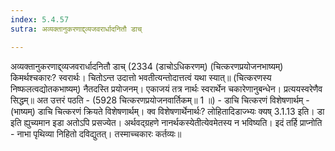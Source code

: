```yaml
---
index: 5.4.57
sutra: अव्यक्तानुकरणाद्द्व्यजवरार्धादनितौ डाच्

---
```

 अव्यक्तानुकरणाद्द्व्यजवरार्धादनितौ डाच् (2334 (डाचोऽधिकरणम्) (चित्करणप्रयोजनभाष्यम्) किमर्थश्चकारः? स्वरार्थः। चितोऽन्त उदात्तो भवतीत्यन्तोदात्तत्वं यथा स्यात्॥ (चित्करणस्य निष्फलत्वद्योतकभाष्यम्) नैतदस्ति प्रयोजनम्। एकाजयं तत्र नार्थः स्वरार्थेन चकारेणानुबन्धेन। प्रत्ययस्वरेणैव सिद्धम्॥ अत उत्तरं पठति -  (5928 चित्करणप्रयोजनवार्तिकम्॥ 1 ॥) - डाचि चित्करणं विशेषणार्थम् - (भाष्यम्) डाचि चित्करणं क्रियते विशेषणार्थम्। क्व विशेषणार्थेनार्थः? लोहितादिडाज्भ्यः क्यष् 3.1.13 इति। डा इति ह्युच्यमान इडा अतोऽपि प्रसज्येत। अर्थवद्ग्रहणे नानर्थकस्येतीत्येवमेतस्य न भविष्यति। इदं तर्हि प्राप्नोति - नाभा पृथिव्या निहितो दविद्युतत्। तस्माच्चकारः कर्तव्यः॥ 
